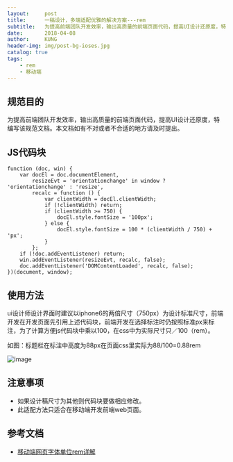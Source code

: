 ```yaml
---
layout:     post
title:      一稿设计，多端适配优雅的解决方案---rem
subtitle:   为提高前端团队开发效率，输出高质量的前端页面代码，提高UI设计还原度，特编写该规范文档。
date:       2018-04-08
author:     KUNG
header-img: img/post-bg-ioses.jpg
catalog: true
tags:
    - rem
    - 移动端
---
```


## 规范目的

为提高前端团队开发效率，输出高质量的前端页面代码，提高UI设计还原度，特编写该规范文档。本文档如有不对或者不合适的地方请及时提出。

## JS代码块


```
function (doc, win) {
    var docEl = doc.documentElement,
        resizeEvt = 'orientationchange' in window ? 'orientationchange' : 'resize',
        recalc = function () {
            var clientWidth = docEl.clientWidth;
            if (!clientWidth) return;
            if (clientWidth >= 750) {
                docEl.style.fontSize = '100px';
            } else {
                docEl.style.fontSize = 100 * (clientWidth / 750) + 'px';
            }
        };
    if (!doc.addEventListener) return;
    win.addEventListener(resizeEvt, recalc, false);
    doc.addEventListener('DOMContentLoaded', recalc, false);
})(document, window);
```

## 使用方法

ui设计师设计界面时建议以iphone6的两倍尺寸（750px）为设计标准尺寸，前端开发在开发页面先引用上述代码块，前端开发在选择标注时仍按照标准px来标注，为了计算方便js代码块中乘以100，在css中为实际尺寸只／100（rem）。

如图：标题栏在标注中高度为88px在页面css里实际为88/100=0.88rem

![image](http://upload-images.jianshu.io/upload_images/9476967-fa1d9c6ce90e5ea8.png?imageMogr2/auto-orient/strip%7CimageView2/2/w/1240)

## 注意事项

- 如果设计稿尺寸为其他则代码块要做相应修改。
- 此适配方法只适合在移动端开发前端web页面。

## 参考文档 
- [移动端网页字体单位rem详解](http://23jt.net/kun/?post=28)
